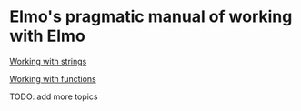 # Elmo's pragmatic manual of working with Elmo

[Working with strings](strings.md)

[Working with functions](functions.md)

TODO: add more topics
